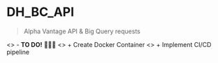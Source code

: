 # DH_BC_API

> Alpha Vantage API & Big Query requests

 <> - **TO DO!** 🔨🔨🔨
 <> + Create Docker Container
 <> + Implement CI/CD pipeline 
 

